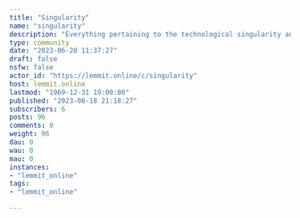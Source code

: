 ```yaml
---
title: "Singularity" 
name: "singularity"
description: "Everything pertaining to the technological singularity and related topics, e.g. AI, human enhancement, etc."
type: community
date: "2023-06-20 11:37:27"
draft: false
nsfw: false
actor_id: "https://lemmit.online/c/singularity"
host: lemmit.online
lastmod: "1969-12-31 19:00:00"
published: "2023-06-18 21:18:27"
subscribers: 6
posts: 96
comments: 0
weight: 96
dau: 0
wau: 0
mau: 0
instances:
- "lemmit_online"
tags: 
- "lemmit_online"

---
```

